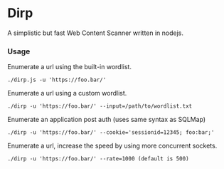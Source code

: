 # Dirp
A simplistic but fast Web Content Scanner written in nodejs.


### Usage
Enumerate a url using the built-in wordlist.
```
./dirp.js -u 'https://foo.bar/'
```

Enumerate a url using a custom wordlist.
```
./dirp -u 'https://foo.bar/' --input=/path/to/wordlist.txt
```

Enumerate an application post auth (uses same syntax as SQLMap)

```
./dirp -u 'https://foo.bar/' --cookie='sessionid=12345; foo:bar;'
```

Enumerate a url, increase the speed by using more concurrent sockets.
```
./dirp -u 'https://foo.bar/' --rate=1000 (default is 500)
```
